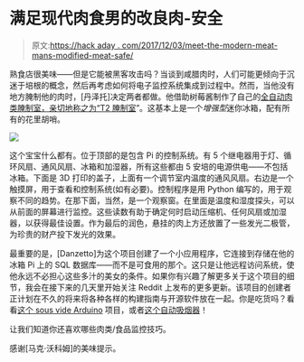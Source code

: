 # 满足现代肉食男的改良肉-安全

> 原文:[https://hack aday . com/2017/12/03/meet-the-modern-meat-mans-modified-meat-safe/](https://hackaday.com/2017/12/03/meet-the-modern-meat-mans-modified-meat-safe/)

熟食店很美味——但是它能被黑客攻击吗？当谈到咸腊肉时，人们可能更倾向于沉迷于培根的概念，然后再考虑如何将电子监控系统集成到过程中。然而，当他没有地方腌制他的肉时，[丹泽托]决定两者都做。他借助树莓酱制作了自己的[全自动肉类腌制室，亲切地称之为“T2 腌制室](https://imgur.com/a/v098T)”。这基本上是一个*增强型*迷你冰箱，配有所有的花里胡哨。

![](../Images/5b4eb8f6dac90f81d4161b2e4916d69e.png)

这个宝宝什么都有。位于顶部的是包含 Pi 的控制系统。有 5 个继电器用于灯、循环风扇、通风风扇、冰箱和加湿器，所有这些都由 5 安培的电源供电——不包括冰箱。下面是 3D 打印的盖子，上面有一个调节室内温度的通风风扇。右边是一个触摸屏，用于查看和控制系统(如有必要)。控制程序是用 Python 编写的，用于观察不同的趋势。在那下面，当然，是一个观察窗。在里面是温度和湿度探头，可以从前面的屏幕进行监控。这些读数有助于确定何时启动压缩机、任何风扇或加湿器，以获得最佳设置。作为最后的润色，悬挂的肉上方还放置了一些发光二极管，为珍贵的财产投下发光的效果。

最重要的是，[Danzetto]为这个项目创建了一个小应用程序，它连接到存储在他的冰箱 Pi 上的 SQL 数据库——而不是可食用的那个。这只是让他远程访问系统，使他永远不必担心这些多汁的美女的条件。如果你有兴趣了解更多关于这个项目的细节，我会在接下来的几天里开始关注 Reddit 上发布的更多更新。该项目的创建者正计划在不久的将来将各种各样的构建指南与开源软件放在一起。你是吃货吗？看看[这个 sous vide Arduino](https://hackaday.com/2017/04/27/sous-vide-arduino-isnt-lost-in-translation/) 项目，或者[这个自动吸烟器](https://hackaday.com/2016/09/24/see-a-cheap-meat-smoker-get-an-automation-power-up/)！

让我们知道你还喜欢哪些肉类/食品监控技巧。

感谢[马克·沃科姆]的美味提示。